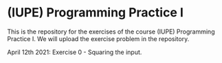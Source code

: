 # (IUPE) Programming Practice I

This is the repository for the exercises of the course (IUPE) Programming Practice I. 
We will upload the exercise problem in the repository.

April 12th 2021: Exercise 0 - Squaring the input.
